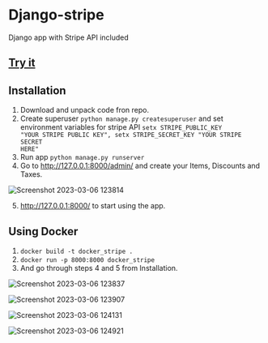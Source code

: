 # Django-stripe
Django app with Stripe API included<br>
## <a href="https://kind-river-b102c72d34ab4214bc176ba7236916e6.azurewebsites.net">Try it</a>

## Installation

1. Download and unpack code fron repo.
2. Create superuser <code>python manage.py createsuperuser</code> and set environment variables for stripe API <code>setx STRIPE_PUBLIC_KEY "YOUR STRIPE PUBLIC KEY", setx STRIPE_SECRET_KEY "YOUR STRIPE SECRET HERE"</code>
3. Run app <code>python manage.py runserver</code>
4. Go to http://127.0.0.1:8000/admin/ and create your Items, Discounts and Taxes.

![Screenshot 2023-03-06 123814](https://user-images.githubusercontent.com/56644580/223059281-256918cb-a030-4000-a78d-ebc1060a7d45.jpg)

5. http://127.0.0.1:8000/ to start using the app.

## Using Docker

1. <code>docker build -t docker_stripe .</code>
2. <code>docker run -p 8000:8000 docker_stripe</code>
3. And go through steps 4 and 5 from Installation.

![Screenshot 2023-03-06 123837](https://user-images.githubusercontent.com/56644580/223059322-5197ac96-568c-4a20-94fe-6f56fdfd362d.jpg)

![Screenshot 2023-03-06 123907](https://user-images.githubusercontent.com/56644580/223059343-72849d45-0025-43d7-ae59-c28b1ba26d94.jpg)

![Screenshot 2023-03-06 124131](https://user-images.githubusercontent.com/56644580/223059744-3400bbf7-bb98-414c-a70f-06ea585d7ac5.jpg)

![Screenshot 2023-03-06 124921](https://user-images.githubusercontent.com/56644580/223061666-bc6a6afa-aa70-49a9-b144-56f01f17e26d.jpg)

